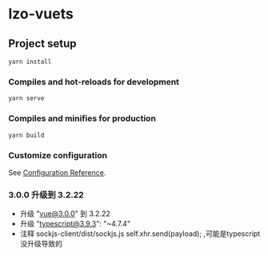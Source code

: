 # lzo-vuets

## Project setup
```
yarn install
```

### Compiles and hot-reloads for development
```
yarn serve
```

### Compiles and minifies for production
```
yarn build
```

### Customize configuration
See [Configuration Reference](https://cli.vuejs.org/config/).

### 3.0.0 升级到 3.2.22
-   升级 "vue@3.0.0" 到 3.2.22
-   升级 "typescript@3.9.3": "~4.7.4"
-   注释 sockjs-client/dist/sockjs.js  self.xhr.send(payload); ,可能是typescript没升级导致的